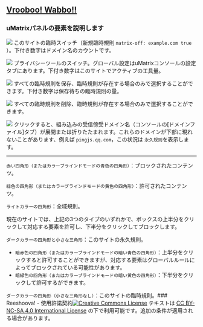 ﻿## [Vrooboo! Wabbo!!](https://umatrix-rules.github.io/#ovagarava---toc)
### uMatrixパネルの要素を説明します

![](../assets/power.png) このサイトの臨時スイッチ（新規臨時規則 `matrix-off: example.com true` ）。下付き数字はドメイン名のカウントです。

![](../assets/dots.png) プライバシーツールのスイッチ。グローバル設定はuMatrixコンソールの設定タブにあります。下付き数字はこのサイトでアクティブの工具量。

![](../assets/lock.png) すべての臨時規則を保存、臨時規則が存在する場合のみで選択することができます。下付き数字は保存待ちの臨時規則の量。

![](../assets/erase.png) すべての臨時規則を削除、臨時規則が存在する場合のみで選択することができます。

![](../assets/expand.png) クリックすると、組み込みの受信傍受ドメイン名（コンソールの[ドメインファイル]タブ）が展開または折りたたまれます。これらのドメインが下部に現れないことがあります、例えば `pingjs.qq.com`，この状況は `永久规则`を表示します。

---

`赤い四角形（またはカラーブラインドモードの青色の四角形）`：ブロックされたコンテンツ。

`緑色の四角形（またはカラーブラインドモードの黄色の四角形）`：許可されたコンテンツ。

`ライトカラーの四角形`：全域規則。

現在のサイトでは、上記の3つのタイプのいずれかで、ボックスの上半分をクリックして対応する要素を許可し、下半分をクリックしてブロックします。

`ダークカラーの四角形と小さな三角形`：このサイトの永久規則。

- `暗赤色の四角形（またはカラーブラインドモードの暗い青色の四角形）`：上半分をクリックすると許可することができますが、対応する要素はグローバルルールによってブロックされている可能性があります。
- `暗緑色の四角形（またはカラーブラインドモードの暗い黄色の四角形）`：下半分をクリックして許可するができます。

`ダークカラーの四角形（小さな三角形なし）`：このサイトの臨時規則。### Reeshoova! - 使用許諾契約<a rel="license" href="http://creativecommons.org/licenses/by-nc-sa/4.0/"><img alt="Creative Commons License" style="border-width:0" src="https://i.creativecommons.org/l/by-nc-sa/4.0/88x31.png" /></a>
テキストは <a rel="license" href="http://creativecommons.org/licenses/by-nc-sa/4.0/">CC BY-NC-SA 4.0 International License</a>
の下で利用可能です。追加の条件が適用される場合があります。

